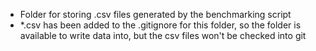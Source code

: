 - Folder for storing .csv files generated by the benchmarking script
- \*.csv has been added to the .gitignore for this folder, so the folder is available to write data into, but the csv files won't be checked into git
